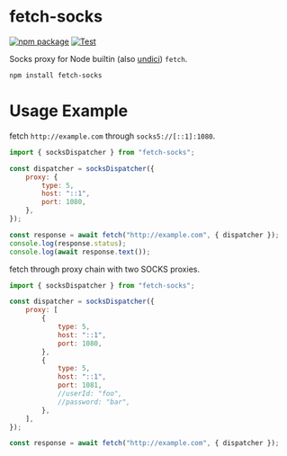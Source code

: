 # fetch-socks

[![npm package](https://img.shields.io/npm/v/fetch-socks.svg)](https://npmjs.com/package/fetch-socks)
[![Test](https://github.com/Kaciras/fetch-socks/actions/workflows/test.yml/badge.svg)](https://github.com/Kaciras/fetch-socks/actions/workflows/test.yml)

Socks proxy for Node builtin (also [undici](https://github.com/nodejs/undici)) `fetch`.

```shell
npm install fetch-socks
```

# Usage Example

fetch `http://example.com` through `socks5://[::1]:1080`.

```javascript
import { socksDispatcher } from "fetch-socks";

const dispatcher = socksDispatcher({
	proxy: {
		type: 5,
		host: "::1",
		port: 1080,
	},
});

const response = await fetch("http://example.com", { dispatcher });
console.log(response.status);
console.log(await response.text());
```

fetch through proxy chain with two SOCKS proxies.

```javascript
import { socksDispatcher } from "fetch-socks";

const dispatcher = socksDispatcher({
	proxy: [
		{
			type: 5,
			host: "::1",
			port: 1080,
		},
		{
			type: 5,
			host: "::1",
			port: 1081,
			//userId: "foo",
			//password: "bar",
		},
    ],
});

const response = await fetch("http://example.com", { dispatcher });
```
